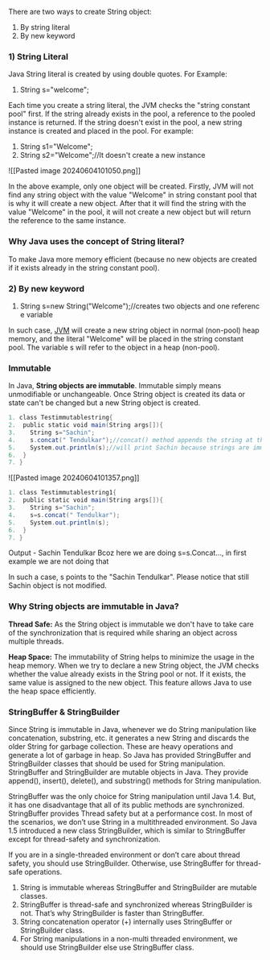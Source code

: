 There are two ways to create String object:

1. By string literal
2. By new keyword

### 1) String Literal

Java String literal is created by using double quotes. For Example:

1. String s="welcome";  

Each time you create a string literal, the JVM checks the "string constant pool" first. If the string already exists in the pool, a reference to the pooled instance is returned. If the string doesn't exist in the pool, a new string instance is created and placed in the pool. For example:

1. String s1="Welcome";  
2. String s2="Welcome";//It doesn't create a new instance

![[Pasted image 20240604101050.png]]

In the above example, only one object will be created. Firstly, JVM will not find any string object with the value "Welcome" in string constant pool that is why it will create a new object. After that it will find the string with the value "Welcome" in the pool, it will not create a new object but will return the reference to the same instance.

### Why Java uses the concept of String literal?

To make Java more memory efficient (because no new objects are created if it exists already in the string constant pool).

### 2) By new keyword

1. String s=new String("Welcome");//creates two objects and one reference variable  

In such case, [JVM](https://www.javatpoint.com/jvm-java-virtual-machine) will create a new string object in normal (non-pool) heap memory, and the literal "Welcome" will be placed in the string constant pool. The variable s will refer to the object in a heap (non-pool).

### Immutable

In Java, **String objects are immutable**. Immutable simply means unmodifiable or unchangeable.
Once String object is created its data or state can't be changed but a new String object is created.

```java
1. class Testimmutablestring{  
2.  public static void main(String args[]){  
3.    String s="Sachin";  
4.    s.concat(" Tendulkar");//concat() method appends the string at the end  
5.    System.out.println(s);//will print Sachin because strings are immutable objects  
6.  }  
7. }
```

![[Pasted image 20240604101357.png]]

```java
1. class Testimmutablestring1{  
2.  public static void main(String args[]){  
3.    String s="Sachin";  
4.    s=s.concat(" Tendulkar");  
5.    System.out.println(s);  
6.  }  
7. }
```

Output - Sachin Tendulkar
Bcoz here we are doing s=s.Concat..., in first example we are not doing that

In such a case, s points to the "Sachin Tendulkar". Please notice that still Sachin object is not modified.

### Why String objects are immutable in Java?

**Thread Safe:**
As the String object is immutable we don't have to take care of the synchronization that is required while sharing an object across multiple threads.

**Heap Space:**
The immutability of String helps to minimize the usage in the heap memory. When we try to declare a new String object, the JVM checks whether the value already exists in the String pool or not. If it exists, the same value is assigned to the new object. This feature allows Java to use the heap space efficiently.

### StringBuffer & StringBuilder
Since String is immutable in Java, whenever we do String manipulation like concatenation, substring, etc. it generates a new String and discards the older String for garbage collection. These are heavy operations and generate a lot of garbage in heap. So Java has provided StringBuffer and StringBuilder classes that should be used for String manipulation. StringBuffer and StringBuilder are mutable objects in Java. They provide append(), insert(), delete(), and substring() methods for String manipulation.

StringBuffer was the only choice for String manipulation until Java 1.4. But, it has one disadvantage that all of its public methods are synchronized. StringBuffer provides Thread safety but at a performance cost. In most of the scenarios, we don’t use String in a multithreaded environment. So Java 1.5 introduced a new class StringBuilder, which is similar to StringBuffer except for thread-safety and synchronization.

If you are in a single-threaded environment or don’t care about thread safety, you should use StringBuilder. Otherwise, use StringBuffer for thread-safe operations.

1. String is immutable whereas StringBuffer and StringBuilder are mutable classes.
2. StringBuffer is thread-safe and synchronized whereas StringBuilder is not. That’s why StringBuilder is faster than StringBuffer.
3. String concatenation operator (+) internally uses StringBuffer or StringBuilder class.
4. For String manipulations in a non-multi threaded environment, we should use StringBuilder else use StringBuffer class.